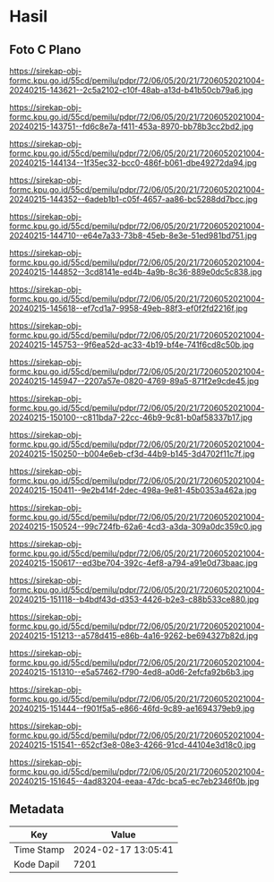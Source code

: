 # Hasil

## Foto C Plano

https://sirekap-obj-formc.kpu.go.id/55cd/pemilu/pdpr/72/06/05/20/21/7206052021004-20240215-143621--2c5a2102-c10f-48ab-a13d-b41b50cb79a6.jpg

https://sirekap-obj-formc.kpu.go.id/55cd/pemilu/pdpr/72/06/05/20/21/7206052021004-20240215-143751--fd6c8e7a-f411-453a-8970-bb78b3cc2bd2.jpg

https://sirekap-obj-formc.kpu.go.id/55cd/pemilu/pdpr/72/06/05/20/21/7206052021004-20240215-144134--1f35ec32-bcc0-486f-b061-dbe49272da94.jpg

https://sirekap-obj-formc.kpu.go.id/55cd/pemilu/pdpr/72/06/05/20/21/7206052021004-20240215-144352--6adeb1b1-c05f-4657-aa86-bc5288dd7bcc.jpg

https://sirekap-obj-formc.kpu.go.id/55cd/pemilu/pdpr/72/06/05/20/21/7206052021004-20240215-144710--e64e7a33-73b8-45eb-8e3e-51ed981bd751.jpg

https://sirekap-obj-formc.kpu.go.id/55cd/pemilu/pdpr/72/06/05/20/21/7206052021004-20240215-144852--3cd8141e-ed4b-4a9b-8c36-889e0dc5c838.jpg

https://sirekap-obj-formc.kpu.go.id/55cd/pemilu/pdpr/72/06/05/20/21/7206052021004-20240215-145618--ef7cd1a7-9958-49eb-88f3-ef0f2fd2216f.jpg

https://sirekap-obj-formc.kpu.go.id/55cd/pemilu/pdpr/72/06/05/20/21/7206052021004-20240215-145753--9f6ea52d-ac33-4b19-bf4e-741f6cd8c50b.jpg

https://sirekap-obj-formc.kpu.go.id/55cd/pemilu/pdpr/72/06/05/20/21/7206052021004-20240215-145947--2207a57e-0820-4769-89a5-871f2e9cde45.jpg

https://sirekap-obj-formc.kpu.go.id/55cd/pemilu/pdpr/72/06/05/20/21/7206052021004-20240215-150100--c811bda7-22cc-46b9-9c81-b0af58337b17.jpg

https://sirekap-obj-formc.kpu.go.id/55cd/pemilu/pdpr/72/06/05/20/21/7206052021004-20240215-150250--b004e6eb-cf3d-44b9-b145-3d4702f11c7f.jpg

https://sirekap-obj-formc.kpu.go.id/55cd/pemilu/pdpr/72/06/05/20/21/7206052021004-20240215-150411--9e2b414f-2dec-498a-9e81-45b0353a462a.jpg

https://sirekap-obj-formc.kpu.go.id/55cd/pemilu/pdpr/72/06/05/20/21/7206052021004-20240215-150524--99c724fb-62a6-4cd3-a3da-309a0dc359c0.jpg

https://sirekap-obj-formc.kpu.go.id/55cd/pemilu/pdpr/72/06/05/20/21/7206052021004-20240215-150617--ed3be704-392c-4ef8-a794-a91e0d73baac.jpg

https://sirekap-obj-formc.kpu.go.id/55cd/pemilu/pdpr/72/06/05/20/21/7206052021004-20240215-151118--b4bdf43d-d353-4426-b2e3-c88b533ce880.jpg

https://sirekap-obj-formc.kpu.go.id/55cd/pemilu/pdpr/72/06/05/20/21/7206052021004-20240215-151213--a578d415-e86b-4a16-9262-be694327b82d.jpg

https://sirekap-obj-formc.kpu.go.id/55cd/pemilu/pdpr/72/06/05/20/21/7206052021004-20240215-151310--e5a57462-f790-4ed8-a0d6-2efcfa92b6b3.jpg

https://sirekap-obj-formc.kpu.go.id/55cd/pemilu/pdpr/72/06/05/20/21/7206052021004-20240215-151444--f901f5a5-e866-46fd-9c89-ae1694379eb9.jpg

https://sirekap-obj-formc.kpu.go.id/55cd/pemilu/pdpr/72/06/05/20/21/7206052021004-20240215-151541--652cf3e8-08e3-4266-91cd-44104e3d18c0.jpg

https://sirekap-obj-formc.kpu.go.id/55cd/pemilu/pdpr/72/06/05/20/21/7206052021004-20240215-151645--4ad83204-eeaa-47dc-bca5-ec7eb2346f0b.jpg


## Metadata

| Key        | Value               |
| ---------- | ------------------- |
| Time Stamp | 2024-02-17 13:05:41 |
| Kode Dapil | 7201                |



